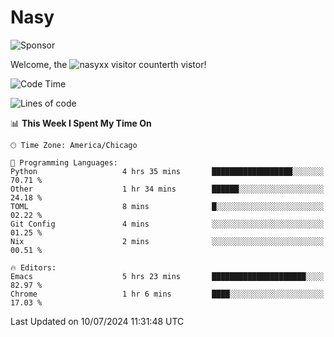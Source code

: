 # Nasy

<!--
<p align="center">
<img height="200" src="https://github-readme-stats.vercel.app/api?username=nasyxx&count_private=true&show_icons=true&theme=dracula&include_all_commits=true"/>
<img height="200" src="https://github-readme-stats.vercel.app/api/top-langs/?username=nasyxx&theme=dracula&hide=html,jupyter+notebook&count_private=true&show_icons=true"/>
</p>

  
----------------
-->

![Sponsor](https://img.shields.io/static/v1.svg?label=Sponsor&message=%E2%9D%A4&logo=GitHub&style=flat&color=pink)
 
Welcome, the ![nasyxx visitor counter](https://count.getloli.com/get/@nasyxx?theme=rule34)th vistor!
 
<!--START_SECTION:waka-->
![Code Time](http://img.shields.io/badge/Code%20Time-4%2C538%20hrs%2025%20mins-blue)

![Lines of code](https://img.shields.io/badge/From%20Hello%20World%20I%27ve%20Written-6.3%20million%20lines%20of%20code-blue)

📊 **This Week I Spent My Time On** 

```text
🕑︎ Time Zone: America/Chicago

💬 Programming Languages: 
Python                   4 hrs 35 mins       ██████████████████░░░░░░░   70.71 % 
Other                    1 hr 34 mins        ██████░░░░░░░░░░░░░░░░░░░   24.18 % 
TOML                     8 mins              █░░░░░░░░░░░░░░░░░░░░░░░░   02.22 % 
Git Config               4 mins              ░░░░░░░░░░░░░░░░░░░░░░░░░   01.25 % 
Nix                      2 mins              ░░░░░░░░░░░░░░░░░░░░░░░░░   00.51 % 

🔥 Editors: 
Emacs                    5 hrs 23 mins       █████████████████████░░░░   82.97 % 
Chrome                   1 hr 6 mins         ████░░░░░░░░░░░░░░░░░░░░░   17.03 % 
```


 Last Updated on 10/07/2024 11:31:48 UTC
<!--END_SECTION:waka-->

<!-- ![visitors](https://visitor-badge.laobi.icu/badge?page_id=nasyxx.nasyxx) -->
